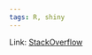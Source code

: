 ```yaml
---
tags: R, shiny
---
```

Link: [StackOverflow](https://stackoverflow.com/questions/37992147/r-shiny-which-hammer-straight-shiny-flexdashboard-or-shinydashboard)

